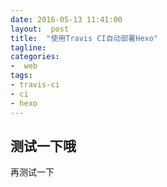 ```yaml
---
date: 2016-05-13 11:41:00
layout:  post
title:  "使用Travis CI自动部署Hexo"
tagline:
categories:
-  web
tags:
- travis-ci
- ci
- hexo
---
```


## 测试一下哦

再测试一下
